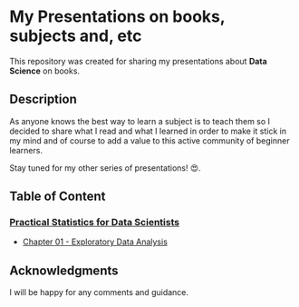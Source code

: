 # My Presentations on books, subjects and, etc

This repository was created for sharing my presentations about **Data Science** on books.

## Description

As anyone knows the best way to learn a subject is to teach them so I decided to share what I read and what I learned in order to make it stick in my mind and of course to add a value to this active community of beginner learners.

Stay tuned for my other series of presentations! 😍.

## Table of Content

### [Practical Statistics for Data Scientists](<https://www.amazon.com/Practical-Statistics-Data-Scientists-Essential-dp-149207294X/dp/149207294X/ref=dp_ob_title_bk>)

* [Chapter 01 - Exploratory Data Analysis](CH01-Practical-Statistics-For-Data-Scientists.pdf)

## Acknowledgments

I will be happy for any comments and guidance.
